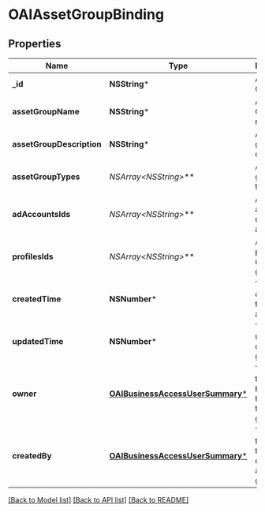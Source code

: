 # OAIAssetGroupBinding

## Properties
Name | Type | Description | Notes
------------ | ------------- | ------------- | -------------
**_id** | **NSString*** | Asset Group ID. | [optional] 
**assetGroupName** | **NSString*** | Asset Group name | [optional] 
**assetGroupDescription** | **NSString*** | Asset group description | [optional] 
**assetGroupTypes** | **NSArray&lt;NSString*&gt;*** | Asset group types | [optional] 
**adAccountsIds** | **NSArray&lt;NSString*&gt;*** | A list of ad account IDs under the asset group | [optional] 
**profilesIds** | **NSArray&lt;NSString*&gt;*** | A list of profile IDs under asset group | [optional] 
**createdTime** | **NSNumber*** | The creation time of the asset group | [optional] 
**updatedTime** | **NSNumber*** | The last update time of the asset group | [optional] 
**owner** | [**OAIBusinessAccessUserSummary***](OAIBusinessAccessUserSummary.md) | The data of the business that owns the asset group. | [optional] 
**createdBy** | [**OAIBusinessAccessUserSummary***](OAIBusinessAccessUserSummary.md) | The data of the user that created the asset group. | [optional] 

[[Back to Model list]](../README.md#documentation-for-models) [[Back to API list]](../README.md#documentation-for-api-endpoints) [[Back to README]](../README.md)


